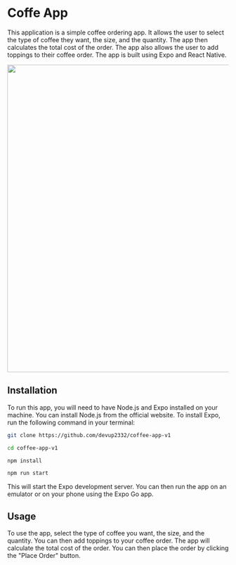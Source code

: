 # Coffe App
This application is a simple coffee ordering app. It allows the user to select the type of coffee they want, the size, and the quantity. The app then calculates the total cost of the order. The app also allows the user to add toppings to their coffee order. The app is built using Expo and React Native. 

<p>
    <img src="https://res.cloudinary.com/dder8kjda/image/upload/v1728654817/Screenshot_2024-10-11_08-52-59_pdioar.png" width="700"/>
</p>

## Installation
To run this app, you will need to have Node.js and Expo installed on your machine. You can install Node.js from the official website. To install Expo, run the following command in your terminal:
```bash
git clone https://github.com/devup2332/coffee-app-v1
```

```bash
cd coffee-app-v1
```

```bash
npm install
```

```bash
npm run start
```

This will start the Expo development server. You can then run the app on an emulator or on your phone using the Expo Go app.

## Usage

To use the app, select the type of coffee you want, the size, and the quantity. You can then add toppings to your coffee order. The app will calculate the total cost of the order. You can then place the order by clicking the "Place Order" button.
